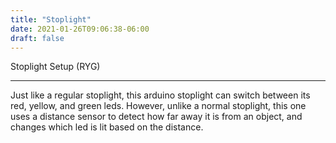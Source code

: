 ```yaml
---
title: "Stoplight"
date: 2021-01-26T09:06:38-06:00
draft: false
---
```


Stoplight Setup (RYG)

---

Just like a regular stoplight, this arduino stoplight can switch between its red, yellow, and green leds.
However, unlike a normal stoplight, this one uses a distance sensor to detect how far away it is from an
object, and changes which led is lit based on the distance.